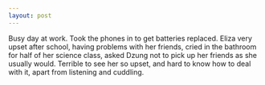 ```yaml
---
layout: post
---
```


Busy day at work. Took the phones in to get batteries replaced. Eliza very upset
after school, having problems with her friends, cried in the bathroom for half
of her science class, asked Dzung not to pick up her friends as she usually
would. Terrible to see her so upset, and hard to know how to deal with it, apart
from listening and cuddling.
